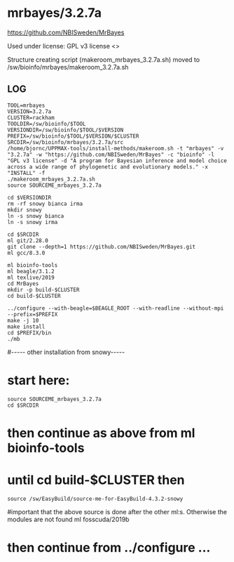 mrbayes/3.2.7a
========================

<https://github.com/NBISweden/MrBayes>

Used under license:
GPL v3 license
<>

Structure creating script (makeroom_mrbayes_3.2.7a.sh) moved to /sw/bioinfo/mrbayes/makeroom_3.2.7a.sh

LOG
---

    TOOL=mrbayes
    VERSION=3.2.7a
    CLUSTER=rackham
    TOOLDIR=/sw/bioinfo/$TOOL
    VERSIONDIR=/sw/bioinfo/$TOOL/$VERSION
    PREFIX=/sw/bioinfo/$TOOL/$VERSION/$CLUSTER
    SRCDIR=/sw/bioinfo/mrbayes/3.2.7a/src
    /home/bjornc/UPPMAX-tools/install-methods/makeroom.sh -t "mrbayes" -v "3.2.7a" -w "https://github.com/NBISweden/MrBayes" -c "bioinfo" -l "GPL v3 license" -d "A program for Bayesian inference and model choice across a wide range of phylogenetic and evolutionary models." -x "INSTALL" -f
    ./makeroom_mrbayes_3.2.7a.sh
    source SOURCEME_mrbayes_3.2.7a

    cd $VERSIONDIR
    rm -rf snowy bianca irma
    mkdir snowy
    ln -s snowy bianca
    ln -s snowy irma

    cd $SRCDIR
    ml git/2.28.0
    git clone --depth=1 https://github.com/NBISweden/MrBayes.git
    ml gcc/8.3.0
    
    ml bioinfo-tools
    ml beagle/3.1.2
    ml texlive/2019 
    cd MrBayes
    mkdir -p build-$CLUSTER
    cd build-$CLUSTER

    ../configure --with-beagle=$BEAGLE_ROOT --with-readline --without-mpi --prefix=$PREFIX
    make -j 10
    make install
    cd $PREFIX/bin
    ./mb

#----- other installation from snowy-----
# start here:
    source SOURCEME_mrbayes_3.2.7a
    cd $SRCDIR
# then continue as above from     ml bioinfo-tools 
# until     cd build-$CLUSTER	then
    source /sw/EasyBuild/source-me-for-EasyBuild-4.3.2-snowy
 #important that the above source is done after the other ml:s. Otherwise the modules are not found
    ml fosscuda/2019b
# then continue from ../configure ...
     


